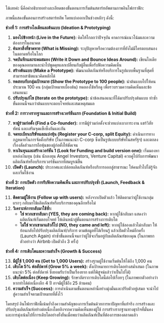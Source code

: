 ได้เลยค่ะ นี่คือคำอธิบายอย่างละเอียดของขั้นตอนการเริ่มต้นสตาร์ทอัพตามภาพอินโฟกราฟิก:

ภาพนี้แสดงขั้นตอนการสร้างสตาร์ทอัพ โดยแบ่งออกเป็นช่วงหลักๆ ดังนี้:

**ช่วงที่ 1: การสร้างไอเดียและต้นแบบ (Ideation & Prototyping)**

1.  **มองไปข้างหน้า (Live in the Future):** คิดให้ไกลกว่าปัจจุบัน คาดการณ์แนวโน้มและความต้องการในอนาคต
2.  **ค้นหาสิ่งที่ขาดหาย (What is Missing):** ระบุปัญหาหรือความต้องการที่ยังไม่มีใครตอบสนองในตลาดหรือในโลก
3.  **จดบันทึกและระดมสมอง (Write it Down and Bounce Ideas Around):** เขียนไอเดียของคุณออกมาและนำไปพูดคุยแลกเปลี่ยนกับผู้อื่นเพื่อรับฟังความคิดเห็น
4.  **สร้างต้นแบบ (Make a Prototype):** พัฒนาผลิตภัณฑ์หรือบริการในรูปแบบพื้นฐานที่สุดที่สามารถสาธิตแนวคิดหลักได้
5.  **ทดสอบกับกลุ่มเป้าหมาย (Show the Prototype to 100 people):** นำต้นแบบไปให้คนประมาณ 100 คน (กลุ่มเป้าหมายเบื้องต้น) ทดลองใช้หรือดู เพื่อรวบรวมความคิดเห็นและข้อเสนอแนะ
6.  **ปรับปรุงแก้ไข (Iterate on the prototype):** นำข้อเสนอแนะที่ได้มาปรับปรุงต้นแบบ ทำซ้ำขั้นตอนนี้จนกว่าต้นแบบจะตอบโจทย์และสมเหตุสมผล

**ช่วงที่ 2: การวางรากฐานและการสร้างเวอร์ชันแรก (Foundation & Initial Build)**

7.  **หาผู้ร่วมก่อตั้ง (Find a Co-founder):** การมีผู้ร่วมก่อตั้งจะช่วยแบ่งเบาภาระงาน แชร์วิสัยทัศน์ และเสริมจุดแข็งซึ่งกันและกัน
8.  **จดทะเบียนบริษัทและแบ่งหุ้น (Register your C-corp, split Equity):** ดำเนินการทางกฎหมายในการจัดตั้งบริษัท (ในภาพแนะนำ C-corp ซึ่งเป็นรูปแบบบริษัทในสหรัฐฯ) และตกลงเรื่องสัดส่วนการถือหุ้นของผู้ก่อตั้งให้ชัดเจน
9.  **หาเงินทุนและสร้างเวอร์ชัน 1 (Look for Funding and build version one):** เริ่มมองหาแหล่งเงินทุน (เช่น นักลงทุน Angel Investors, Venture Capital) ควบคู่ไปกับการพัฒนาผลิตภัณฑ์หรือบริการเวอร์ชันแรกที่สมบูรณ์ขึ้น
10. **เปิดตัว (Launch):** ประกาศและปล่อยผลิตภัณฑ์หรือบริการออกสู่สาธารณะ ให้คนทั่วไปได้รู้จักและเริ่มใช้งาน

**ช่วงที่ 3: การเปิดตัว การรับฟังความคิดเห็น และการปรับปรุงซ้ำ (Launch, Feedback & Iteration)**

11. **ติดตามผู้ใช้งาน (Follow up with users):** หลังจากเปิดตัวแล้ว ให้ติดตามว่าผู้ใช้งานกลุ่มแรกๆ กลับมาใช้ผลิตภัณฑ์หรือบริการของคุณอีกหรือไม่
12. **วิเคราะห์การกลับมาใช้ซ้ำ:**
    *   **ใช่ พวกเขากลับมา (YES, they are coming back):** หากผู้ใช้กลับมา แสดงว่าผลิตภัณฑ์เริ่มตอบโจทย์ ให้เดินหน้าสู่ขั้นตอนการสร้างการเติบโต
    *   **ไม่ใช่ พวกเขามาแล้วก็ไป (NO, they came and left):** หากผู้ใช้ลองแล้วไม่กลับมา ให้ย้อนกลับไปปรับปรุงผลิตภัณฑ์/บริการ ตามข้อมูลที่ได้เรียนรู้ แล้วเปิดตัวใหม่อีกครั้ง (Launch Again) ทำซ้ำขั้นตอนนี้จนกว่าผู้ใช้จะเริ่มอยู่กับผลิตภัณฑ์ของคุณ (ในภาพยกตัวอย่างว่า Airbnb เปิดตัวถึง 3 ครั้ง)

**ช่วงที่ 4: การเติบโตและความสำเร็จ (Growth & Success)**

13. **มีผู้ใช้ 1,000 คน (Get to 1,000 Users):** สร้างฐานผู้ใช้งานเริ่มต้นให้ได้ถึง 1,000 คน
14. **เติบโต 5% ต่อสัปดาห์ (Grow 5% a week):** ตั้งเป้าหมายการเติบโตอย่างสม่ำเสมอ (ในภาพแนะนำ 5% ต่อสัปดาห์ ซึ่งยอมรับว่าเป็นเรื่องยาก แต่ก็พิสูจน์แล้วว่าเป็นไปได้)
15. **เติบโตต่อเนื่อง (Keep Growing):** รักษาอัตราการเติบโตนี้ต่อไปเรื่อยๆ (ในภาพยกตัวอย่างว่า หากทำได้ต่อเนื่องอีก 4 ปี อาจมีผู้ใช้ถึง 25 ล้านคน)
16. **ความสำเร็จ (Success):** การดำเนินตามขั้นตอนเหล่านี้อย่างมุ่งมั่นและปรับตัวอยู่เสมอ จะนำไปสู่ความสำเร็จตามเป้าหมายที่ตั้งไว้

โดยสรุป อินโฟกราฟิกนี้เน้นย้ำถึงความสำคัญของการเริ่มต้นด้วยการหาปัญหาที่แท้จริง การสร้างและปรับปรุงผลิตภัณฑ์อย่างต่อเนื่องโดยอิงจากความคิดเห็นของผู้ใช้ การสร้างรากฐานทางธุรกิจที่มั่นคง และการมุ่งเน้นไปที่การเติบโตอย่างยั่งยืนเมื่อพบว่าผลิตภัณฑ์เป็นที่ต้องการของตลาดแล้ว
